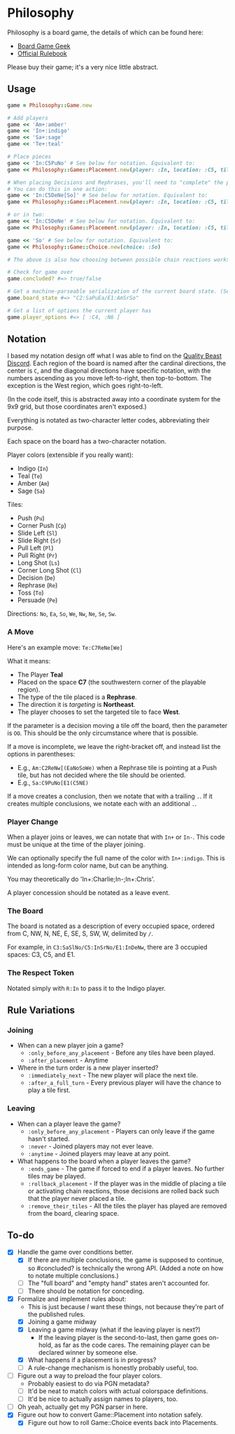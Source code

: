 # Philosophy

Philosophy is a board game, the details of which can be found here:
- [Board Game Geek](https://boardgamegeek.com/boardgame/263236/philosophy)
- [Official Rulebook](https://philrulebook.qualitybeast.com/)

Please buy their game; it's a very nice little abstract.

## Usage

```ruby
game = Philosophy::Game.new

# Add players
game << 'Am+:amber'
game << 'In+:indigo'
game << 'Sa+:sage'
game << 'Te+:teal'

# Place pieces
game << 'In:C5PuNo' # See below for notation. Equivalent to:
game << Philosophy::Game::Placement.new(player: :In, location: :C5, tile: :Pu, direction: :No)

# When placing Decisions and Rephrases, you'll need to "complete" the placement.
# You can do this in one action:
game << 'In:C5DeNe[So]' # See below for notation. Equivalent to:
game << Philosophy::Game::Placement.new(player: :In, location: :C5, tile: :De, direction: :Ne, parameters: [:So])

# or in two:
game << 'In:C5DeNe' # See below for notation. Equivalent to:
game << Philosophy::Game::Placement.new(player: :In, location: :C5, tile: :De, direction: :Ne)

game << 'So' # See below for notation. Equivalent to:
game << Philosophy::Game::Choice.new(choice: :So)

# The above is also how choosing between possible chain reactions works: you select the space to activate.

# Check for game over
game.concluded? #=> true/false

# Get a machine-parseable serialization of the current board state. (See notation below.)
game.board_state #=> "C2:SaPuEa/E1:AmSrSo"

# Get a list of options the current player has
game.player_options #=> [ :C4, :N6 ]
```

## Notation

I based my notation design off what I was able to find on the [Quality Beast Discord](https://discord.qualitybeast.com). Each region of the board is named after the cardinal directions, the center is `C`, and the diagonal directions have specific notation, with the numbers ascending as you move left-to-right, then top-to-bottom. The exception is the West region, which goes right-to-left.

(In the code itself, this is abstracted away into a coordinate system for the 9x9 grid, but those coordinates aren't exposed.)

Everything is notated as two-character letter codes, abbreviating their purpose.

Each space on the board has a two-character notation.

Player colors (extensible if you really want):
- Indigo (`In`)
- Teal (`Te`)
- Amber (`Am`)
- Sage (`Sa`)

Tiles:
- Push (`Pu`)
- Corner Push (`Cp`)
- Slide Left (`Sl`)
- Slide Right (`Sr`)
- Pull Left (`Pl`)
- Pull Right (`Pr`)
- Long Shot (`Ls`)
- Corner Long Shot (`Cl`)
- Decision (`De`)
- Rephrase (`Re`)
- Toss (`To`)
- Persuade (`Pe`)

Directions: `No`, `Ea`, `So`, `We`, `Nw`, `Ne`, `Se`, `Sw`.

### A Move
Here's an example move: `Te:C7ReNe[We]`

What it means:
- The Player **Teal**
- Placed on the space **C7** (the southwestern corner of the playable region).
- The type of the tile placed is a **Rephrase**.
- The direction it is _targeting_ is **Northeast**.
- The player chooses to set the targeted tile to face **West**.

If the parameter is a decision moving a tile off the board, then the parameter is `OO`. This should be the only circumstance where that is possible.

If a move is incomplete, we leave the right-bracket off, and instead list the options in parentheses:
- E.g., `Am:C2ReNw[(EaNoSoWe)` when a Rephrase tile is pointing at a Push tile, but has not decided where the tile should be oriented.
- E.g., `Sa:C9PuNo[E1(C5NE)`

If a move creates a conclusion, then we notate that with a trailing `.`. If it creates multiple conclusions, we notate each with an additional `.`.

### Player Change
When a player joins or leaves, we can notate that with `In+` or `In-`. This code must be unique at the time of the player joining.

We can optionally specify the full name of the color with `In+:indigo`. This is intended as long-form color name, but can be anything.

You may theoretically do 'In+:Charlie;In-;In+:Chris'.

A player concession should be notated as a leave event.

### The Board
The board is notated as a description of every occupied space, ordered from C, NW, N, NE, E, SE, S, SW, W, delimited by `/`.

For example, in `C3:SaSlNo/C5:InSrNo/E1:InDeNw`, there are 3 occupied spaces: C3, C5, and E1.

### The Respect Token
Notated simply with `R:In` to pass it to the Indigo player.

## Rule Variations

### Joining
- When can a new player join a game?
  - `:only_before_any_placement` - Before any tiles have been played.
  - `:after_placement` - Anytime
- Where in the turn order is a new player inserted?
  - `:immediately_next` - The new player will place the next tile.
  - `:after_a_full_turn` - Every previous player will have the chance to play a tile first.

### Leaving
- When can a player leave the game?
  - `:only_before_any_placement` - Players can only leave if the game hasn't started.
  - `:never` - Joined players may not ever leave.
  - `:anytime` - Joined players may leave at any point.
- What happens to the board when a player leaves the game?
  - `:ends_game` - The game if forced to end if a player leaves. No further tiles may be played.
  - `:rollback_placement` - If the player was in the middle of placing a tile or activating chain reactions, those decisions are rolled back such that the player never placed a tile.
  - `:remove_their_tiles` - All the tiles the player has played are removed from the board, clearing space.

## To-do

- [x] Handle the game over conditions better.
  - [x] If there are multiple conclusions, the game is supposed to continue, so #concluded? is technically the wrong API. (Added a note on how to notate multiple conclusions.)
  - [ ] The "full board" and "empty hand" states aren't accounted for.
  - [ ] There should be notation for conceding.
- [x] Formalize and implement rules about:
  - This is just because *I* want these things, not because they're part of the published rules.
  - [x] Joining a game midway
  - [x] Leaving a game midway (what if the leaving player is next?)
    - If the leaving player is the second-to-last, then game goes on-hold, as far as the code cares.
      The remaining player can be declared winner by someone else.
  - [x] What happens if a placement is in progress?
  - [ ] A rule-change mechanism is honestly probably useful, too.
- [ ] Figure out a way to preload the four player colors.
  - Probably easiest to do via PGN metadata?
  - [ ] It'd be neat to match colors with actual colorspace definitions.
  - [ ] It'd be nice to actually assign names to players, too.
- [ ] Oh yeah, actually get my PGN parser in here.
- [x] Figure out how to convert Game::Placement into notation safely.
  - [x] Figure out how to roll Game::Choice events back into Placements.

